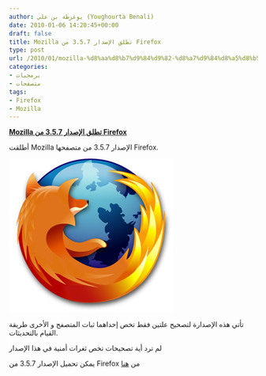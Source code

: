 ```yaml
---
author: يوغرطة بن علي (Youghourta Benali)
date: 2010-01-06 14:20:45+00:00
draft: false
title: Mozilla تطلق الإصدار 3.5.7 من Firefox
type: post
url: /2010/01/mozilla-%d8%aa%d8%b7%d9%84%d9%82-%d8%a7%d9%84%d8%a5%d8%b5%d8%af%d8%a7%d8%b1-3-5-7-%d9%85%d9%86-firefox/
categories:
- برمجيات
- متصفحات
tags:
- Firefox
- Mozilla
---
```


[**Mozilla تطلق الإصدار 3.5.7 من Firefox**](https://www.it-scoop.com/2010/01/mozilla-%d8%aa%d8%b7%d9%84%d9%82-%d8%a7%d9%84%d8%a5%d8%b5%d8%af%d8%a7%d8%b1-3-5-7-%d9%85%d9%86-firefox/)


أطلقت Mozilla الإصدار 3.5.7 من متصفحها Firefox.

[![](firefox_logo_3025.jpg)
](https://www.it-scoop.com/2010/01/mozilla-%d8%aa%d8%b7%d9%84%d9%82-%d8%a7%d9%84%d8%a5%d8%b5%d8%af%d8%a7%d8%b1-3-5-7-%d9%85%d9%86-firefox/)

تأتي هذه الإصدارة لتصحيح علتين فقط تخص إحداهما ثبات المتصفح و الأخرى طريقة القيام بالتحديثات.

لم ترد أية تصحيحات تخص ثغرات أمنية في هذا الإصدار

يمكن تحميل الإصدار 3.5.7 من Firefox من [هنا](http://www.mozilla.com/en-US/firefox/all.html)
